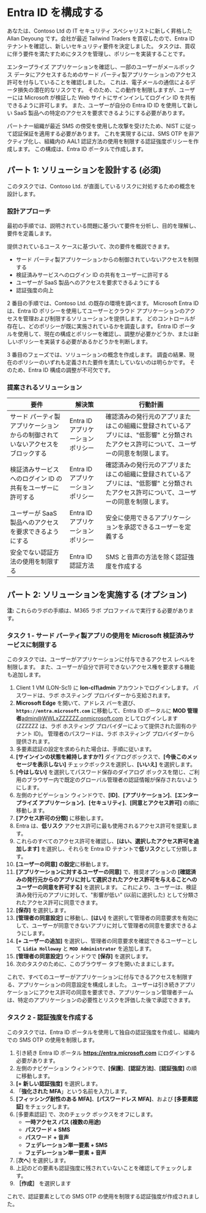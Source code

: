 # Entra ID を構成する

あなたは、Contoso Ltd の IT セキュリティ スペシャリストに新しく昇格した Allan Deyoung です。会社が最近 Tailwind Traders を買収したので、Entra ID テナントを確認し、新しいセキュリティ要件を決定しました。 タスクは、買収に伴う要件を満たすためにタスクを管理し、ポリシーを実装することです。

エンタープライズ アプリケーションを確認し、一部のユーザーがメールボックス データにアクセスするためのサード パーティ製アプリケーションのアクセス許可を付与していることを確認しました。 これは、電子メールの通信によるデータ損失の潜在的なリスクです。 そのため、この動作を制限しますが、ユーザーには Microsoft が検証した Web サイトにサインインしてログイン ID を共有できるように許可します。 また、ユーザーが自分の Entra ID ID を使用して新しい SaaS 製品への特定のアクセスを要求できるようにする必要があります。 

パートナー組織が最近 SMS の傍受を使用した攻撃を受けたため、NIST に従って認証保証を適用する必要があります。 これを実現するには、SMS OTP を非アクティブ化し、組織内の AAL1 認証方法の使用を制限する認証強度ポリシーを作成します。 この構成は、Entra ID ポータルで作成します。

## パート 1: ソリューションを設計する (必須)

このタスクでは、Contoso Ltd. が直面しているリスクに対処するための概念を設計します。

### 設計アプローチ

最初の手順では、説明されている問題に基づいて要件を分析し、目的を理解し、要件を定義します。

提供されているユース ケースに基づいて、次の要件を概説できます。

- サード パーティ製アプリケーションからの制御されていないアクセスを制限する
- 検証済みサービスへのログイン ID の共有をユーザーに許可する
- ユーザーが SaaS 製品へのアクセスを要求できるようにする
- 認証強度の向上

2 番目の手順では、Contoso Ltd. の既存の環境を調べます。 Microsoft Entra ID は、Entra ID ポリシーを使用してユーザーとクラウド アプリケーションのアクセスを管理および制限するソリューションを提供します。 どのコントロールが存在し、どのポリシーが既に実施されているかを調査します。 Entra ID ポータルを使用して、現在の構成とポリシーを確認し、調整が必要かどうか、または新しいポリシーを実装する必要があるかどうかを判断します。

3 番目のフェーズでは、ソリューションの概念を作成します。 調査の結果、現在のポリシーのいずれも定義された要件を満たしていないのは明らかです。 そのため、Entra ID 構成の調整が不可欠です。

### 提案されるソリューション

|要件|解決策|行動計画|
|----|----|----|
|サード パーティ製アプリケーションからの制御されていないアクセスをブロックする|Entra ID アプリケーション ポリシー|確認済みの発行元のアプリまたはこの組織に登録されているアプリには、"低影響" と分類されたアクセス許可について、ユーザーの同意を制限します。|
|検証済みサービスへのログイン ID の共有をユーザーに許可する|Entra ID アプリケーション ポリシー|確認済みの発行元のアプリまたはこの組織に登録されているアプリには、"低影響" と分類されたアクセス許可について、ユーザーの同意を制限します。|
|ユーザーが SaaS 製品へのアクセスを要求できるようにする|Entra ID アプリケーション ポリシー|安全に使用できるアプリケーションを承認できるユーザーを定義する|
|安全でない認証方法の使用を制限する|Entra ID 認証方法|SMS と音声の方法を除く認証強度を作成する|

## パート 2: ソリューションを実施する (オプション)

**注:** これらのラボの手順は、M365 ラボ プロファイルで実行する必要があります。

### タスク 1 - サード パーティ製アプリの使用を Microsoft 検証済みサービスに制限する

このタスクでは、ユーザーがアプリケーションに付与できるアクセス レベルを制限します。 また、ユーザーが自分で許可できないアクセス権を要求する機能も追加します。 

1. Client 1 VM (LON-Sc1) に **lon-cl1\admin** アカウントでログインします。 パスワードは、ラボ ホスティング プロバイダーから支給されます。
1. **Microsoft Edge** を開いて、アドレス バーを選び、**`https://entra.microsoft.com`** に移動して、Entra ID ポータルに **MOD 管理者**admin@WWLxZZZZZZ.onmicrosoft.com としてログインします (ZZZZZZ は、ラボ ホスティング プロバイダーによって提供された固有のテナント ID)。 管理者のパスワードは、ラボ ホスティング プロバイダーから提供されます。
1. 多要素認証の設定を求められた場合は、手順に従います。
1. **[サインインの状態を維持しますか?]** ダイアログボックスで、**[今後このメッセージを表示しない]** チェックボックスを選択し、**[いいえ]** を選択します。
1. **[今はしない]** を選択してパスワード保存のダイアログ ボックスを閉じ、ご利用のブラウザー内で既定のグローバル管理者の認証情報が保存されないようにします。
1. 左側のナビゲーション ウィンドウで、**[ID]**、**[アプリケーション]**、**[エンタープライズ アプリケーション]**、**[セキュリティ]**、**[同意とアクセス許可]** の順に移動します。
1. **[アクセス許可の分類]** に移動します。
1. Entra は、**低リスク** アクセス許可に最も使用されるアクセス許可を提案します。
1. これらのすべてのアクセス許可を確認し、**[はい、選択したアクセス許可を追加します]** を選択し、それらを Entra ID テナントで**低リスク**として分類します。
1. **[ユーザーの同意] の設定**に移動します。
1. **[アプリケーションに対するユーザーの同意]** で、推奨オプションの **[確認済みの発行元からのアプリに対して選択されたアクセス許可を与えることへのユーザーの同意を許可する]** を選択します。 これにより、ユーザーは、検証済み発行元のアプリに対して、"影響が低い" (以前に選択した) として分類されたアクセス許可に同意できます。
1. **[保存]** を選択します。
1. **[管理者の同意設定]** に移動し、**[はい]** を選択して管理者の同意要求を有効にして、ユーザーが同意できないアプリに対して管理者の同意を要求できるようにします。
1. **[+ ユーザーの追加]** を選択し、管理者の同意要求を確認できるユーザーとして **`Lidia Holloway`** と **`MOD Administrator`** を追加します。
1. **[管理者の同意設定]** ウィンドウで **[保存]** を選択します。
1. 次のタスクのために、このブラウザー タブを開いたままにします。

これで、すべてのユーザーがアプリケーションに付与できるアクセスを制限する、アプリケーションの同意設定を構成しました。 ユーザーは引き続きアプリケーションにアクセス許可の同意を要求でき、アプリケーション管理者チームは、特定のアプリケーションの必要性とリスクを評価した後で承認できます。

### タスク 2 - 認証強度を作成する

このタスクでは、Entra ID ポータルを使用して独自の認証強度を作成し、組織内での SMS OTP の使用を制限します。 

1. 引き続き Entra ID ポータル **https://entra.microsoft.com** にログインする必要があります。
2. 左側のナビゲーション ウィンドウで、**[保護]**、**[認証方法]**、**[認証強度]** の順に移動します。
3. **[+ 新しい認証強度]** を選択します。
4. 「**強化された MFA**」という名前を入力します。
5. **[フィッシング耐性のある MFA]**、**[パスワードレス MFA]**、および **[多要素認証]** をチェックします。
6. [多要素認証] で、次のチェック ボックスをオフにします。
   - **一時アクセス パス (複数の用途)**
   - **パスワード + SMS**
   - **パスワード + 音声**
   - **フェデレーション単一要素 + SMS**
   - **フェデレーション単一要素 + 音声**
7. [**次へ**] を選択します。
8. 上記のどの要素も認証強度に残されていないことを確認してチェックします。
9.  **［作成］** を選択します

これで、認証要素としての SMS OTP の使用を制限する認証強度が作成されました。
